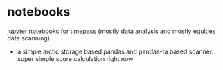 # notebooks
jupyter notebooks for timepass (mostly data analysis and mostly equities data scanning)


-  a simple arctic storage based pandas and pandas-ta based scanner. super simple score calculation right now
